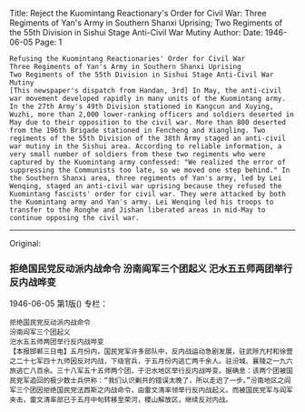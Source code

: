 Title: Reject the Kuomintang Reactionary's Order for Civil War: Three Regiments of Yan's Army in Southern Shanxi Uprising; Two Regiments of the 55th Division in Sishui Stage Anti-Civil War Mutiny
Author:
Date: 1946-06-05
Page: 1

    Refusing the Kuomintang Reactionaries' Order for Civil War
    Three Regiments of Yan's Army in Southern Shanxi Uprising
    Two Regiments of the 55th Division in Sishui Stage Anti-Civil War Mutiny
    [This newspaper's dispatch from Handan, 3rd] In May, the anti-civil war movement developed rapidly in many units of the Kuomintang army. In the 27th Army's 49th Division stationed in Kangcun and Xuying, Wuzhi, more than 2,000 lower-ranking officers and soldiers deserted in May due to their opposition to the civil war. More than 800 deserted from the 196th Brigade stationed in Fencheng and Xiangling. Two regiments of the 55th Division of the 38th Army staged an anti-civil war mutiny in the Sishui area. According to reliable information, a very small number of soldiers from these two regiments who were captured by the Kuomintang army confessed: "We realized the error of suppressing the Communists too late, so we moved one step behind." In the Southern Shanxi area, three regiments of Yan's army, led by Lei Wenqing, staged an anti-civil war uprising because they refused the Kuomintang fascists' order for civil war. They were attacked by both the Kuomintang army and Yan's army. Lei Wenqing led his troops to transfer to the Ronghe and Jishan liberated areas in mid-May to continue opposing the civil war.



<hr /> 

Original: 


### 拒绝国民党反动派内战命令  汾南阎军三个团起义  汜水五五师两团举行反内战哗变

1946-06-05
第1版()
专栏：

    拒绝国民党反动派内战命令
    汾南阎军三个团起义
    汜水五五师两团举行反内战哗变
    【本报邯郸三日电】五月份内，国民党军许多部队中，反内战运动急剧发展，驻武陟亢村和徐营之二十七军四十九师因反对内战，下级官兵，于五月份内逃亡两千余人。驻汾城、襄陵之一九六旅逃亡八百余。三十八军五十五师两个团，于汜水地区举行反内战哗变。据确息：该两个团被国民党军追回的极少数士兵供称：“我们认识剿共的错误太晚了，所以走迟了一步。”汾南地区之阎军三个团因拒绝国民党法西斯之内战命令，由雷文清率领举行反内战起义。而被国民党军与阎军夹击，雷文清率部已于五月中旬转移至荣河，稷山解放区，继续反对内战。
